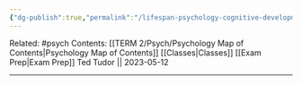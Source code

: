 ```yaml
---
{"dg-publish":true,"permalink":"/lifespan-psychology-cognitive-development/"}
---
```


Related: #psych
Contents: [[TERM 2/Psych/Psychology Map of Contents\|Psychology Map of Contents]]
[[Classes\|Classes]]
[[Exam Prep\|Exam Prep]]
Ted Tudor || 2023-05-12
***
